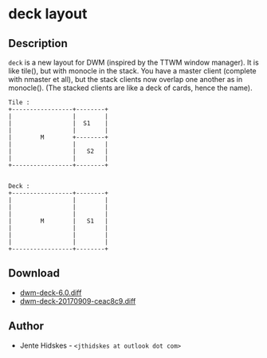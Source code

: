 deck layout
===========

Description
-----------
`deck` is a new layout for DWM (inspired by the TTWM window manager). It is like tile(), but with monocle in the stack. You have a master client (complete with nmaster et all), but the stack clients now overlap one another as in monocle(). (The stacked clients are like a deck of cards, hence the name).


	Tile :
	+-----------------+--------+
	|                 |        |
	|                 |  S1    |
	|                 |        |
	|        M        +--------+
	|                 |        |
	|                 |   S2   |
	|                 |        |
	+-----------------+--------+


	Deck :
	+-----------------+--------+
	|                 |        |
	|                 |        |
	|                 |        |
	|        M        |   S1   |
	|                 |        |
	|                 |        |
	|                 |        |
	+-----------------+--------+

Download
--------
* [dwm-deck-6.0.diff](dwm-deck-6.0.diff)
* [dwm-deck-20170909-ceac8c9.diff](dwm-deck-20170909-ceac8c9.diff)


Author
------
* Jente Hidskes - `<jthidskes at outlook dot com>`
